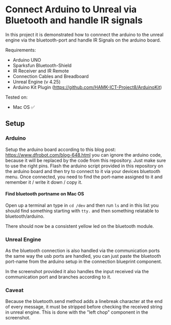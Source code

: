# Connect Arduino to Unreal via Bluetooth and handle IR signals

In this project it is demonstrated how to connnect the arduino to the unreal engine via the bluetooth-port and handle IR Signals on the arduino board.


Requirements:
- Arduino UNO
- Sparksfun Bluetooth-Shield
- IR Receiver and IR Remote
- Connection Cables and Breadboard
- Unreal Engine (v 4.25)
- Arduino Kit Plugin (https://github.com/HAMK-ICT-Project8/ArduinoKit)

Tested on:
 - Mac OS ✅

## Setup

### Arduino
Setup the arduino board according to this blog post: https://www.dfrobot.com/blog-648.html you can ignore the arduino code, because it will be replaced by the code from this repository. Just make sure to use the right pins.
Flash the arduino script provided in this repository on the arduino board and then try to connect to it via your devices bluetooth menu.
Once connected, you need to find the port-name assigned to it and remember it / write it down / copy it.

#### Find bluetooth portname on Mac OS
Open up a terminal an type in `cd /dev` and then run `ls` and in this list you should find something starting with `tty.` and then something relatable to bluetooth/arduino.

There should now be a consistent yellow led on the bluetooth module.

### Unreal Engine
As the bluetooth connection is also handled via the communication ports the same way the usb ports are handled, you can just paste the bluetooth port-name from the arduino setup in the connection blueprint component.

In the screenshot provided it also handles the input received via the communication port and branches according to it.

### Caveat
Because the bluetooth.send method adds a linebreak character at the end of every message, it must be stripped before checking the received string in unreal engine.
This is done with the "left chop" component in the screenshot.
